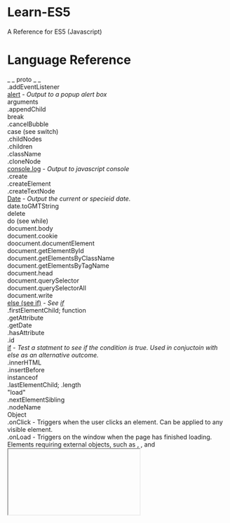 # Learn-ES5
A Reference for ES5 (Javascript)

# Language Reference
_ _ proto _ _\
.addEventListener\
[alert](alert.js) - <i>Output to a popup alert box</i>\
arguments\
.appendChild\
break\
.cancelBubble\
case (see switch)\
.childNodes\
.children\
.className\
.cloneNode\
[console.log](console.log.js) - <i>Output to javascript console</i>\
.create\
.createElement\
.createTextNode\
[Date](date.js) - <i>Output the current or specieid date.</i>\
date.toGMTString\
delete\
do (see while)\
document.body\
document.cookie\
doocument.documentElement\
document.getElementById\
document.getElementsByClassName\
document.getElementsByTagName\
document.head\
document.querySelector\
document.querySelectorAll\
document.write\
[else (see if)](if.js) - <i>See [if](if.js)</i>\
.firstElementChild;
function\
.getAttribute\
.getDate\
.hasAttribute\
.id\
[if](if.js) - <i>Test a statment to see if the condition is true. Used in conjuctoin with else as an alternative outcome.</i>\
.innerHTML\
.insertBefore\
instanceof\
.lastElementChild;
.length\
"load"\
.nextElementSibling\
.nodeName\
Object\
.onClick - Triggers when the user clicks an element. Can be applied to any visible element.\
.onLoad - Triggers on the window when the page has finished loading. Elements requiring external objects, such as <img>, <link>, and <iframe>, also have this event.\
.onMouseOver - Triggers when the user moves the mouse pointer onto an element.\
.onMouseOut - Triggers when the user moves the mouse pointer out of an element.\
.onSubmit - Triggers on &lt;form&gt; element when a form is submitted.\
.onFocus - Triggers when an element gains input focus. Most often used with form elements.\
.onBlur - Triggers when input focus is lost. Most often used with form elements.\
.parentNode\
parseFloat\
parseInt\
pop\
.previousElementSibling\
push\
.prototype\
.removeChild\
.removeEventListener\
replaceChild\
return\
.setAttribute\
.setDate\
.split\
.style.backgroundColor \
switch\
.tagName\
.target\
.textContent\
.toLowerCase\
.toUpperCase\
.type\
typeof\
unescape\
var\
while\
window.setTimeout\
window.event

# Syntax

Comments\
Escape Characters\
Operators

# Features

Constructor Functions\
Objects\
Object Literals\
Object Methods\
Object Properties
